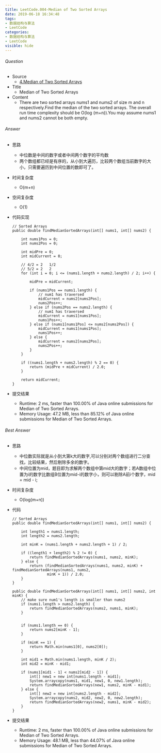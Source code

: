 ```yaml
---
title: LeetCode.004-Median of Two Sorted Arrays
date: 2019-06-18 16:34:48
tags:
- 数据结构与算法
- LeetCode
categories:
- 数据结构与算法
- LeetCode
visible: hide
---
```

###### Question
- Source
	- [4.Median of Two Sorted Arrays](https://leetcode.com/problems/median-of-two-sorted-arrays/submissions/) 
- Title
	- Median of Two Sorted Arrays
- Content
	- There are two sorted arrays nums1 and nums2 of size m and n respectively.Find the median of the two sorted arrays. The overall run time complexity should be O(log (m+n)).You may assume nums1 and nums2 cannot be both empty.

<!--more-->
###### Answer
- 思路
	- 中位数是中间的数字或者中间两个数字的平均数
	- 两个数组都已经是有序的，从小到大遍历，比较两个数组当前数字的大小，只需要遍历到中间位置的数即可了。
- 时间复杂度
	- O(m+n)
- 空间复杂度
	- O(1) 
- 代码实现

	```
	// Sorted Arrays
    public double findMedianSortedArrays(int[] nums1, int[] nums2) {

        int nums1Pos = 0;
        int nums2Pos = 0;

        int midPre = 0;
        int midCurrent = 0;

        // 4/2 = 2   1/2
        // 5/2 = 2   2
        for (int i = 0; i <= (nums1.length + nums2.length) / 2; i++) {

            midPre = midCurrent;

            if (nums1Pos == nums1.length) {
                // num1 has traversed
                midCurrent = nums2[nums2Pos];
                nums2Pos++;
            } else if (nums2Pos == nums2.length) {
                // num1 has traversed
                midCurrent = nums1[nums1Pos];
                nums1Pos++;
            } else if (nums1[nums1Pos] <= nums2[nums2Pos]) {
                midCurrent = nums1[nums1Pos];
                nums1Pos++;
            } else {
                midCurrent = nums2[nums2Pos];
                nums2Pos++;
            }
        }

        if ((nums1.length + nums2.length) % 2 == 0) {
            return (midPre + midCurrent) / 2.0;
        }

        return midCurrent;
    }
	```
- 提交结果
	- Runtime: 2 ms, faster than 100.00% of Java online submissions for Median of Two Sorted Arrays.
	- Memory Usage: 47.2 MB, less than 85.12% of Java online submissions for Median of Two Sorted Arrays.

###### Best Answer
- 思路
	- 中位数实际就是从小到大第k大的数字,可以分别对两个数组进行二分查找，比较结果，然后剔除多余的数字。 
	- 中间位置为mid，题目即为求解两个数组中第mid大的数字；若A数组中位置为i的数字比数组B位置为mid-i的数字小，则可以剔除A前i个数字，mid = mid - i; 
- 时间复杂度
	- O(log(m+n)) 
- 代码
	
	```
	// Sorted Arrays
    public double findMedianSortedArrays(int[] nums1, int[] nums2) {

        int length1 = nums1.length;
        int length2 = nums2.length;

        int minK = (nums1.length + nums2.length + 1) / 2;

        if ((length1 + length2) % 2 != 0) {
            return findMedianSortedArrays(nums1, nums2, minK);
        } else {
            return (findMedianSortedArrays(nums1, nums2, minK) + findMedianSortedArrays(nums1, nums2,
                    minK + 1)) / 2.0;
        }
    }

    public double findMedianSortedArrays(int[] nums1, int[] nums2, int minK) {
        // make sure num1's length is smaller than nums2
        if (nums1.length > nums2.length) {
            return findMedianSortedArrays(nums2, nums1, minK);
        }

        
        if (nums1.length == 0) {
            return nums2[minK - 1];
        }
        
        if (minK == 1) {
            return Math.min(nums1[0], nums2[0]);
        }

        int mid1 = Math.min(nums1.length, minK / 2);
        int mid2 = minK - mid1;

        if (nums1[mid1 - 1] < nums2[mid2 - 1]) {
            int[] new1 = new int[nums1.length - mid1];
            System.arraycopy(nums1, mid1, new1, 0, new1.length);
            return findMedianSortedArrays(new1, nums2, minK - mid1);
        } else {
            int[] new2 = new int[nums2.length - mid2];
            System.arraycopy(nums2, mid2, new2, 0, new2.length);
            return findMedianSortedArrays(new2, nums1, minK - mid2);
        }
    }
	```
- 提交结果
	- Runtime: 2 ms, faster than 100.00% of Java online submissions for Median of Two Sorted Arrays.
	- Memory Usage: 48.1 MB, less than 44.07% of Java online submissions for Median of Two Sorted Arrays.